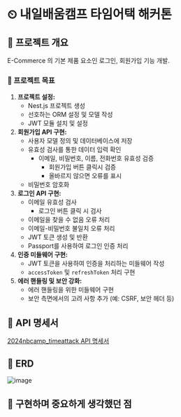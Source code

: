# ⏲ 내일배움캠프 타임어택 해커톤

## 📌 프로젝트 개요
E-Commerce 의 기본 제품 요소인 로그인, 회원가입 기능 개발.

### 🎯 프로젝트 목표
  1. **프로젝트 설정:**
      - Nest.js 프로젝트 생성
      - 선호하는 ORM 설정 및 모델 작성
      - JWT 모듈 설치 및 설정
  2. **회원가입 API 구현:**
      - 사용자 모델 정의 및 데이터베이스에 저장
      - 유효성 검사를 통한 데이터 입력 확인
          - 이메일, 비밀번호, 이름, 전화번호 유효성 검증
              - 회원가입 버튼 클릭시 검증
              - 올바르지 않으면 오류를 표시
      - 비밀번호 암호화
  3. **로그인 API 구현:**
      - 이메일 유효성 검사
          - 로그인 버튼 클릭 시 검사
      - 이메일을 찾을 수 없음 오류 처리
      - 이메일-비밀번호 불일치 오류 처리
      - JWT 토큰 생성 및 반환
      - Passport를 사용하여 로그인 인증 처리
  4. **인증 미들웨어 구현:**
      - JWT 토큰을 사용하여 인증을 처리하는 미들웨어 작성
      - `accessToken` 및 `refreshToken` 처리 구현
  5. **에러 핸들링 및 보안 강화:**
      - 에러 핸들링을 위한 미들웨어 구현
      - 보안 측면에서의 고려 사항 추가 (예: CSRF, 보안 헤더 등)

## 📌 API 명세서
[2024nbcamp_timeattack API 명세서](https://docs.google.com/spreadsheets/d/1r_3E0aF1DngUuPHyYPowZjJmNZiI7vDTn6ZFSSakRdQ/edit?usp=sharing)
## 📌 ERD
![image](https://github.com/lemon-table/2024nbcamp_timeattack/assets/147114778/19493c30-fe96-4094-be4b-f678795606f2)

## 📌 구현하며 중요하게 생각했던 점
